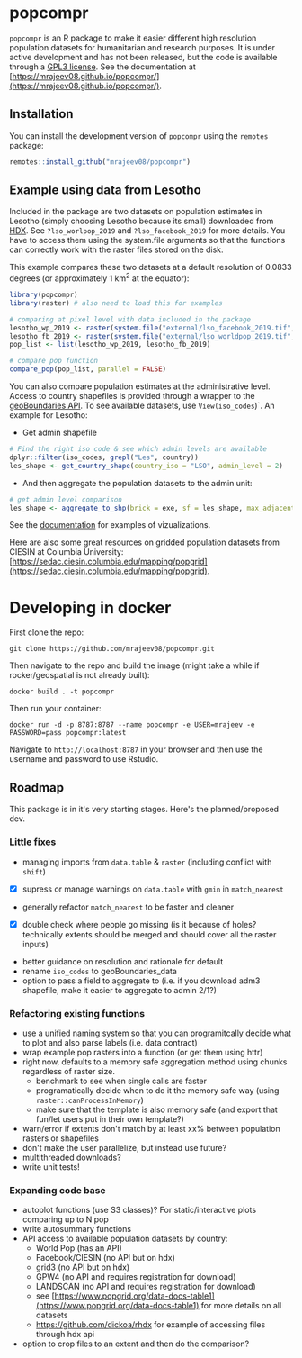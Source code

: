 # popcompr

`popcompr` is an R package to make it easier  different high resolution population datasets for humanitarian and research purposes. It is under active development and has not been released, but the code is available through a [GPL3 license](LICENSE.md). See the documentation at [https://mrajeev08.github.io/popcompr/](https://mrajeev08.github.io/popcompr/).

## Installation

You can install the development version of `popcompr` using the `remotes` package:

``` r
remotes::install_github("mrajeev08/popcompr")
```

## Example using data from Lesotho

Included in the package are two datasets on population estimates in Lesotho (simply choosing Lesotho because its small) downloaded from [HDX](https://data.humdata.org). See `?lso_worlpop_2019` and `?lso_facebook_2019` for more details. You have to access them using the system.file arguments so that the functions can correctly work with the raster files stored on the disk.

This example compares these two datasets at a default resolution of 0.0833 degrees (or approximately 1 km<sup>2</sup> at the equator):

``` r
library(popcompr)
library(raster) # also need to load this for examples

# comparing at pixel level with data included in the package
lesotho_wp_2019 <- raster(system.file("external/lso_facebook_2019.tif", package="popcompr"))
lesotho_fb_2019 <- raster(system.file("external/lso_worldpop_2019.tif", package="popcompr"))
pop_list <- list(lesotho_wp_2019, lesotho_fb_2019)

# compare pop function
compare_pop(pop_list, parallel = FALSE)
```

You can also compare population estimates at the administrative level. Access to country shapefiles is provided through a wrapper to the [geoBoundaries API](https://www.geoboundaries.org/api.html). 
To see available datasets, use `View(iso_codes`)`. An example for Lesotho:

- Get admin shapefile
``` r
# Find the right iso code & see which admin levels are available
dplyr::filter(iso_codes, grepl("Les", country))
les_shape <- get_country_shape(country_iso = "LSO", admin_level = 2)

```

- And then aggregate the population datasets to the admin unit:
``` r
# get admin level comparison
les_shape <- aggregate_to_shp(brick = exe, sf = les_shape, max_adjacent = 100)
```

See the [documentation](https://mrajeev08.github.io/popcompr/) for examples of vizualizations. 

Here are also some great resources on gridded population datasets from CIESIN at Columbia University: [https://sedac.ciesin.columbia.edu/mapping/popgrid](https://sedac.ciesin.columbia.edu/mapping/popgrid).

# Developing in docker

First clone the repo:
```
git clone https://github.com/mrajeev08/popcompr.git
```
Then navigate to the repo and build the image (might take a while if rocker/geospatial is not already built):
```
docker build . -t popcompr
```
Then run your container:
```
docker run -d -p 8787:8787 --name popcompr -e USER=mrajeev -e PASSWORD=pass popcompr:latest
```

Navigate to `http://localhost:8787` in your browser and then use the username and password to use Rstudio. 

## Roadmap

This package is in it's very starting stages. Here's the planned/proposed dev.

### Little fixes
- managing imports from `data.table` & `raster` (including conflict with `shift`)
- [x] supress or manage warnings on `data.table` with `gmin` in `match_nearest`
- generally refactor `match_nearest` to be faster and cleaner
- [x] double check where people go missing (is it because of holes? technically extents should be merged and should cover all the raster inputs)
- better guidance on resolution and rationale for default 
- rename `iso_codes` to geoBoundaries_data
- option to pass a field to aggregate to (i.e. if you download adm3 shapefile, make it easier to aggregate to 
admin 2/1?)

### Refactoring existing functions
- use a unified naming system so that you can programitcally decide what to plot and also parse labels (i.e. data contract)
- wrap example pop rasters into a function (or get them using httr)
- right now, defaults to a memory safe aggregation method using chunks regardless of raster size.
  - benchmark to see when single calls are faster
  - programatically decide when to do it the memory safe way (using `raster::canProcessInMemory`)
  - make sure that the template is also memory safe (and export that fun/let users put in their own template?)
- warn/error if extents don't match by at least xx% between population rasters or shapefiles
- don't make the user parallelize, but instead use future?
- multithreaded downloads?
- write unit tests!

### Expanding code base
- autoplot functions (use S3 classes)? For static/interactive plots comparing up to N pop
- write autosummary functions
- API access to available population datasets by country:
  - World Pop (has an API)
  - Facebook/CIESIN (no API but on hdx)
  - grid3 (no API but on hdx)
  - GPW4 (no API and requires registration for download)
  - LANDSCAN (no API and requires registration for download)
  - see [https://www.popgrid.org/data-docs-table1](https://www.popgrid.org/data-docs-table1) for more details on all datasets
  - https://github.com/dickoa/rhdx for example of accessing files through hdx api
- option to crop files to an extent and then do the comparison?




